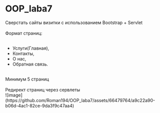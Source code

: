 # OOP_laba7</br>

Сверстать сайты визитки с использованием Bootstrap + Servlet </br>
</br>
Формат страниц: </br>
</br>
- Услуги(Главная),</br>
- Контакты,</br>
- О нас,</br>
- Обратная связь.</br>
</br>
Минимум 5 страниц</br>
</br>
Редирект страниц  через сервлеты</br>
![image](https://github.com/Roman194/OOP_laba7/assets/66479764/a9c22a90-b06d-4ac1-82ce-9da3f9c47aa4)
